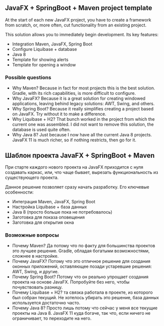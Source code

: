 ## JavaFX + SpringBoot + Maven project template

At the start of each new JavaFX project, you have to create a framework from scratch, or, more often, cut functionality from an existing project.

This solution allows you to immediately begin development. Its key features:

- Integration Maven, JavaFX, Spring Boot
- Configure Liquibase + database
- Java 8
- Template for showing alerts
- Template for opening a window

### Possible questions

- Why Maven? Because in fact for most projects this is the best solution. Gradle, with its rich capabilities, is more difficult to configure.
- Why JavaFX? Because it is a great solution for creating windowed applications, leaving behind legacy solutions: AWT, Swing, and others.
- Why Spring Boot? Because it really simplifies creating a project based on JavaFX. Try without it to make a difference.
- Why Liquibase + H2? That bunch worked in the project from which the current one was assembled. I did not want to remove this solution, the database is used quite often.
- Why Java 8? Just because I now have all the current Java 8 projects. JavaFX 11 is much richer, so if nothing restricts, then go for it.

## Шаблон проекта JavaFX + SpringBoot + Maven

При старте каждого нового проекта на JavaFX приходится с нуля создавать каркас, или, что чаще бывает, вырезать функциональность из существующего проекта.

Данное решение позволяет сразу начать разработку. Его ключевые особенности:

- Интеграция Maven, JavaFX, Spring Boot
- Настройка Liquibase +  база данных
- Java 8 (просто больше пока не потребовалось)
- Заготовка для показа оповещения
- Заготовка для открытия окна

### Возможные вопросы

- Почему Maven? Да потому что по факту для большинства проектов это лучшее решение. Gradle, обладая богатыми возможностями, сложнее в настройке.
- Почему JavaFX? Потому что это отличное решение для создания оконных приложений, оставляющее позади устаревшие решения: AWT, Swing, и другие.
- Почему Spring Boot? Потому что он реально упрощает создания проекта на основе JavaFX. Попробуйте без него, чтобы почувствовать разницу.
- Почему Liquibase + H2? та связка работала в проекте, из которого был собран текущий. Не хотелось убирать это решение, база данных используется достаточно часто.
- Почему Java 8? Просто лишь потому что сейчас у меня все текущие проекты на Java 8. JavaFX 11 куда богаче, так что, если ничего не ограничивает, то переходите на него.
